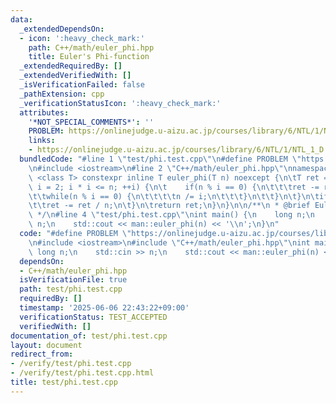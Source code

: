 ```yaml
---
data:
  _extendedDependsOn:
  - icon: ':heavy_check_mark:'
    path: C++/math/euler_phi.hpp
    title: Euler's Phi-function
  _extendedRequiredBy: []
  _extendedVerifiedWith: []
  _isVerificationFailed: false
  _pathExtension: cpp
  _verificationStatusIcon: ':heavy_check_mark:'
  attributes:
    '*NOT_SPECIAL_COMMENTS*': ''
    PROBLEM: https://onlinejudge.u-aizu.ac.jp/courses/library/6/NTL/1/NTL_1_D
    links:
    - https://onlinejudge.u-aizu.ac.jp/courses/library/6/NTL/1/NTL_1_D
  bundledCode: "#line 1 \"test/phi.test.cpp\"\n#define PROBLEM \"https://onlinejudge.u-aizu.ac.jp/courses/library/6/NTL/1/NTL_1_D\"\
    \n#include <iostream>\n#line 2 \"C++/math/euler_phi.hpp\"\nnamespace man {\ntemplate\
    \ <class T> constexpr inline T euler_phi(T n) noexcept {\n\tT ret = n;\n\tfor(T\
    \ i = 2; i * i <= n; ++i) {\n\t    if(n % i == 0) {\n\t\t\tret -= ret / i;\n\t\
    \t\twhile(n % i == 0) {\n\t\t\t\tn /= i;\n\t\t\t}\n\t\t}\n\t}\n\tif(n > 1) {\n\
    \t\tret -= ret / n;\n\t}\n\treturn ret;\n}\n}\n\n/**\n * @brief Euler's Phi-function\n\
    \ */\n#line 4 \"test/phi.test.cpp\"\nint main() {\n    long n;\n    std::cin >>\
    \ n;\n    std::cout << man::euler_phi(n) << '\\n';\n}\n"
  code: "#define PROBLEM \"https://onlinejudge.u-aizu.ac.jp/courses/library/6/NTL/1/NTL_1_D\"\
    \n#include <iostream>\n#include \"C++/math/euler_phi.hpp\"\nint main() {\n   \
    \ long n;\n    std::cin >> n;\n    std::cout << man::euler_phi(n) << '\\n';\n}"
  dependsOn:
  - C++/math/euler_phi.hpp
  isVerificationFile: true
  path: test/phi.test.cpp
  requiredBy: []
  timestamp: '2025-06-06 22:43:22+09:00'
  verificationStatus: TEST_ACCEPTED
  verifiedWith: []
documentation_of: test/phi.test.cpp
layout: document
redirect_from:
- /verify/test/phi.test.cpp
- /verify/test/phi.test.cpp.html
title: test/phi.test.cpp
---
```

